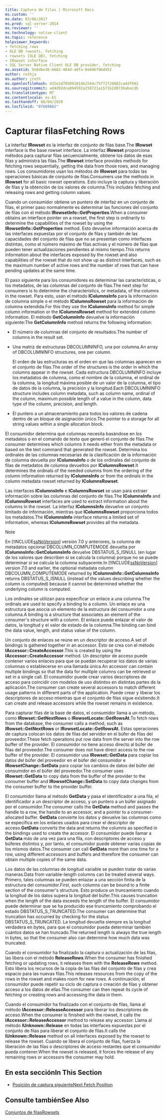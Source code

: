 ```yaml
---
title: Captura de filas | Microsoft Docs
ms.custom: ''
ms.date: 03/06/2017
ms.prod: sql-server-2014
ms.reviewer: ''
ms.technology: native-client
ms.topic: reference
helpviewer_keywords:
- fetching rows
- OLE DB rowsets, fetching
- rowsets [OLE DB], fetching
- IRowset interface
- SQL Server Native Client OLE DB provider, fetching
ms.assetid: 5e6dbe36-b682-464d-adfa-8e886f9bd452
author: rothja
ms.author: jroth
ms.openlocfilehash: 435e1d705091814b2544c75772f20882caddf942
ms.sourcegitcommit: ad4d92dce894592a259721a1571b1d8736abacdb
ms.translationtype: MT
ms.contentlocale: es-ES
ms.lasthandoff: 08/04/2020
ms.locfileid: "87669662"
---
```

# <a name="fetching-rows"></a><span data-ttu-id="778d2-102">Capturar filas</span><span class="sxs-lookup"><span data-stu-id="778d2-102">Fetching Rows</span></span>
  <span data-ttu-id="778d2-103">La interfaz **IRowset** es la interfaz de conjunto de filas base.</span><span class="sxs-lookup"><span data-stu-id="778d2-103">The **IRowset** interface is the base rowset interface.</span></span> <span data-ttu-id="778d2-104">La interfaz **IRowset** proporciona métodos para capturar filas secuencialmente, obtiene los datos de esas filas y administra las filas.</span><span class="sxs-lookup"><span data-stu-id="778d2-104">The **IRowset** interface provides methods for fetching rows sequentially, getting the data from those rows, and managing rows.</span></span> <span data-ttu-id="778d2-105">Los consumidores usan los métodos de **IRowset** para todas las operaciones básicas de conjunto de filas.</span><span class="sxs-lookup"><span data-stu-id="778d2-105">Consumers use the methods in **IRowset** for all basic rowset operations.</span></span> <span data-ttu-id="778d2-106">Esto incluye la captura y liberación de filas y la obtención de los valores de columna.</span><span class="sxs-lookup"><span data-stu-id="778d2-106">This includes fetching and releasing rows and getting column values.</span></span>  
  
 <span data-ttu-id="778d2-107">Cuando un consumidor obtiene un puntero de interfaz en un conjunto de filas, el primer paso normalmente es determinar las funciones del conjunto de filas con el método **IRowsetInfo::GetProperties**.</span><span class="sxs-lookup"><span data-stu-id="778d2-107">When a consumer obtains an interface pointer on a rowset, the first step is ordinarily to determine the capabilities of the rowset by using the **IRowsetInfo::GetProperties** method.</span></span> <span data-ttu-id="778d2-108">Esto devuelve información acerca de las interfaces expuestas por el conjunto de filas y también de las capacidades del conjunto de filas que no se presentan como interfaces distintas, como el número máximo de filas activas y el número de filas que pueden tener actualizaciones pendientes al mismo tiempo.</span><span class="sxs-lookup"><span data-stu-id="778d2-108">This returns information about the interfaces exposed by the rowset and also capabilities of the rowset that do not show up as distinct interfaces, such as the maximum number of active rows and the number of rows that can have pending updates at the same time.</span></span>  
  
 <span data-ttu-id="778d2-109">El paso siguiente para los consumidores es determinar las características, o los metadatos, de las columnas del conjunto de filas.</span><span class="sxs-lookup"><span data-stu-id="778d2-109">The next step for consumers is to determine the characteristics, or metadata, of the columns in the rowset.</span></span> <span data-ttu-id="778d2-110">Para esto, usan el método **IColumnsInfo** para la información de columna simple o el método **IColumnsRowset** para la información de columna extendida.</span><span class="sxs-lookup"><span data-stu-id="778d2-110">For this they use the **IColumnsInfo** method for simple column information or the **IColumnsRowset** method for extended column information.</span></span> <span data-ttu-id="778d2-111">El método **GetColumnInfo** devuelve la información siguiente:</span><span class="sxs-lookup"><span data-stu-id="778d2-111">The **GetColumnInfo** method returns the following information:</span></span>  
  
-   <span data-ttu-id="778d2-112">El número de columnas del conjunto de resultados.</span><span class="sxs-lookup"><span data-stu-id="778d2-112">The number of columns in the result set.</span></span>  
  
-   <span data-ttu-id="778d2-113">Una matriz de estructuras DBCOLUMNINFO, una por columna.</span><span class="sxs-lookup"><span data-stu-id="778d2-113">An array of DBCOLUMNINFO structures, one per column.</span></span>  
  
     <span data-ttu-id="778d2-114">El orden de las estructuras es el orden en que las columnas aparecen en el conjunto de filas.</span><span class="sxs-lookup"><span data-stu-id="778d2-114">The order of the structures is the order in which the columns appear in the rowset.</span></span> <span data-ttu-id="778d2-115">Cada estructura DBCOLUMNINFO incluye los metadatos de columna, como el nombre de la columna, el ordinal de la columna, la longitud máxima posible de un valor de la columna, el tipo de datos de la columna, la precisión y la longitud.</span><span class="sxs-lookup"><span data-stu-id="778d2-115">Each DBCOLUMNINFO structure includes column metadata, such as column name, ordinal of the column, maximum possible length of a value in the column, data type of the column, precision, and length.</span></span>  
  
-   <span data-ttu-id="778d2-116">El puntero a un almacenamiento para todos los valores de cadena dentro de un bloque de asignación único.</span><span class="sxs-lookup"><span data-stu-id="778d2-116">The pointer to a storage for all string values within a single allocation block.</span></span>  
  
 <span data-ttu-id="778d2-117">El consumidor determina qué columnas necesita basándose en los metadatos o en el comando de texto que generó el conjunto de filas.</span><span class="sxs-lookup"><span data-stu-id="778d2-117">The consumer determines which columns it needs either from the metadata or based on the text command that generated the rowset.</span></span> <span data-ttu-id="778d2-118">Determina los ordinales de las columnas necesarias de la clasificación de la información de columna devuelta por **IColumnsInfo** o de los ordinales del conjunto de filas de metadatos de columna devueltos por **IColumnsRowset**.</span><span class="sxs-lookup"><span data-stu-id="778d2-118">It determines the ordinals of the needed columns from the ordering of the column information returned by **IColumnsInfo** or from the ordinals in the column metadata rowset returned by **IColumnsRowset**.</span></span>  
  
 <span data-ttu-id="778d2-119">Las interfaces **IColumnsInfo** e **IColumnsRowset** se usan para extraer información sobre las columnas del conjunto de filas.</span><span class="sxs-lookup"><span data-stu-id="778d2-119">The **IColumnsInfo** and **IColumnsRowset** interfaces are used to extract information about the columns in the rowset.</span></span> <span data-ttu-id="778d2-120">La interfaz **IColumnsInfo** devuelve un conjunto limitado de información, mientras que **IColumnsRowset** proporciona todos los metadatos.</span><span class="sxs-lookup"><span data-stu-id="778d2-120">The **IColumnsInfo** interface returns a limited set of information, whereas **IColumnsRowset** provides all the metadata.</span></span>  
  
> [!NOTE]  
>  <span data-ttu-id="778d2-121">En [!INCLUDE[ssNoVersion](../../includes/ssnoversion-md.md)] versión 7.0 y anteriores, la columna de metadatos opcional DBCOLUMN_COMPUTEMODE devuelta por **IColumnsInfo::GetColumnsInfo** devuelve DBSTATUS_S_ISNULL (en lugar de los valores que describen si se calcula la columna) porque no se puede determinar si se calcula la columna subyacente.</span><span class="sxs-lookup"><span data-stu-id="778d2-121">In [!INCLUDE[ssNoVersion](../../includes/ssnoversion-md.md)] version 7.0 and earlier, the optional metadata column DBCOLUMN_COMPUTEMODE returned by **IColumnsInfo::GetColumnsInfo** returns DBSTATUS_S_ISNULL (instead of the values describing whether the column is computed) because it cannot be determined whether the underlying column is computed.</span></span>  
  
 <span data-ttu-id="778d2-122">Los ordinales se utilizan para especificar un enlace a una columna.</span><span class="sxs-lookup"><span data-stu-id="778d2-122">The ordinals are used to specify a binding to a column.</span></span> <span data-ttu-id="778d2-123">Un enlace es una estructura que asocia un elemento de la estructura del consumidor a una columna.</span><span class="sxs-lookup"><span data-stu-id="778d2-123">A binding is a structure that associates an element of the consumer's structure with a column.</span></span> <span data-ttu-id="778d2-124">El enlace puede enlazar el valor de datos, la longitud y el valor de estado de la columna.</span><span class="sxs-lookup"><span data-stu-id="778d2-124">The binding can bind the data value, length, and status value of the column.</span></span>  
  
 <span data-ttu-id="778d2-125">Un conjunto de enlaces se reúne en un descriptor de acceso.</span><span class="sxs-lookup"><span data-stu-id="778d2-125">A set of bindings is gathered together in an accessor.</span></span> <span data-ttu-id="778d2-126">Esto se crea con el método **IAccessor::CreateAccessor**.</span><span class="sxs-lookup"><span data-stu-id="778d2-126">This is created by using the **IAccessor::CreateAccessor** method.</span></span> <span data-ttu-id="778d2-127">Un descriptor de acceso puede contener varios enlaces para que se puedan recuperar los datos de varias columnas o establecerse en una llamada única.</span><span class="sxs-lookup"><span data-stu-id="778d2-127">An accessor can contain multiple bindings so that the data for multiple columns can be retrieved or set in a single call.</span></span> <span data-ttu-id="778d2-128">El consumidor puede crear varios descriptores de acceso para coincidir con modelos de uso distintos en distintas partes de la aplicación.</span><span class="sxs-lookup"><span data-stu-id="778d2-128">The consumer can create several accessors to match different usage patterns in different parts of the application.</span></span> <span data-ttu-id="778d2-129">Puede crear y liberar los descriptores de acceso mientras que el conjunto de filas sigue existiendo.</span><span class="sxs-lookup"><span data-stu-id="778d2-129">It can create and release accessors while the rowset remains in existence.</span></span>  
  
 <span data-ttu-id="778d2-130">Para capturar filas de la base de datos, el consumidor llama a un método, como **IRowset::GetNextRows** o **IRowsetLocate::GetRowsAt**.</span><span class="sxs-lookup"><span data-stu-id="778d2-130">To fetch rows from the database, the consumer calls a method, such as **IRowset::GetNextRows** or **IRowsetLocate::GetRowsAt**.</span></span> <span data-ttu-id="778d2-131">Estas operaciones de captura colocan los datos de filas del servidor en el búfer de filas del proveedor.</span><span class="sxs-lookup"><span data-stu-id="778d2-131">These fetch operations put row data from the server into the row buffer of the provider.</span></span> <span data-ttu-id="778d2-132">El consumidor no tiene acceso directo al búfer de filas del proveedor.</span><span class="sxs-lookup"><span data-stu-id="778d2-132">The consumer does not have direct access to the row buffer of the provider.</span></span> <span data-ttu-id="778d2-133">El consumidor usa **IRowset::GetData** para copiar los datos del búfer del proveedor en el búfer del consumidor e **IRowsetChange::SetData** para copiar los cambios de datos del búfer del consumidor en el búfer del proveedor.</span><span class="sxs-lookup"><span data-stu-id="778d2-133">The consumer uses **IRowset::GetData** to copy data from the buffer of the provider to the consumer buffer and **IRowsetChange::SetData** to copy data changes from the consumer buffer to the provider buffer.</span></span>  
  
 <span data-ttu-id="778d2-134">El consumidor llama al método **GetData** y pasa el identificador a una fila, el identificador a un descriptor de acceso, y un puntero a un búfer asignado por el consumidor.</span><span class="sxs-lookup"><span data-stu-id="778d2-134">The consumer calls the **GetData** method and passes the handle to a row, the handle to an accessor, and a pointer to a consumer-allocated buffer.</span></span> <span data-ttu-id="778d2-135">**GetData** convierte los datos y devuelve las columnas como se especifica en los enlaces usados para crear el descriptor de acceso.</span><span class="sxs-lookup"><span data-stu-id="778d2-135">**GetData** converts the data and returns the columns as specified in the bindings used to create the accessor.</span></span> <span data-ttu-id="778d2-136">El consumidor puede llamar a **GetData** más de una vez para una fila, con descriptores de acceso y búferes distintos y, por tanto, el consumidor puede obtener varias copias de los mismos datos.</span><span class="sxs-lookup"><span data-stu-id="778d2-136">The consumer can call **GetData** more than one time for a row, using different accessors and buffers and therefore the consumer can obtain multiple copies of the same data.</span></span>  
  
 <span data-ttu-id="778d2-137">Los datos de las columnas de longitud variable se pueden tratar de varias maneras.</span><span class="sxs-lookup"><span data-stu-id="778d2-137">Data from variable-length columns can be treated several ways.</span></span> <span data-ttu-id="778d2-138">Primero, tales columnas se pueden enlazar a una sección finita de la estructura del consumidor.</span><span class="sxs-lookup"><span data-stu-id="778d2-138">First, such columns can be bound to a finite section of the consumer's structure.</span></span> <span data-ttu-id="778d2-139">Esto produce un truncamiento cuando la longitud de los datos supera la longitud del búfer.</span><span class="sxs-lookup"><span data-stu-id="778d2-139">This causes truncation when the length of the data exceeds the length of the buffer.</span></span> <span data-ttu-id="778d2-140">El consumidor puede determinar que se ha producido ese truncamiento comprobando el estado DBSTATUS_S_TRUNCATED.</span><span class="sxs-lookup"><span data-stu-id="778d2-140">The consumer can determine that truncation has occurred by checking for the status DBSTATUS_S_TRUNCATED.</span></span> <span data-ttu-id="778d2-141">La longitud devuelta siempre es la longitud verdadera en bytes, para que el consumidor pueda determinar también cuántos datos se han truncado.</span><span class="sxs-lookup"><span data-stu-id="778d2-141">The returned length is always the true length in bytes, so that the consumer also can determine how much data was truncated.</span></span>  
  
 <span data-ttu-id="778d2-142">Cuando el consumidor ha finalizado la captura o actualización de las filas, las libera con el método **ReleaseRows**.</span><span class="sxs-lookup"><span data-stu-id="778d2-142">When the consumer has finished fetching or updating rows, it releases them with the **ReleaseRows** method.</span></span> <span data-ttu-id="778d2-143">Esto libera los recursos de la copia de las filas del conjunto de filas y crea espacio para las nuevas filas.</span><span class="sxs-lookup"><span data-stu-id="778d2-143">This releases resources from the copy of the rows in the rowset and makes room for new rows.</span></span> <span data-ttu-id="778d2-144">A continuación, el consumidor puede repetir su ciclo de captura o creación de filas y obtener acceso a los datos de ellas.</span><span class="sxs-lookup"><span data-stu-id="778d2-144">The consumer can then repeat its cycle of fetching or creating rows and accessing the data in them.</span></span>  
  
 <span data-ttu-id="778d2-145">Cuando el consumidor ha finalizado con el conjunto de filas, llama al método **IAccessor::ReleaseAccessor** para liberar los descriptores de acceso.</span><span class="sxs-lookup"><span data-stu-id="778d2-145">When the consumer is finished with the rowset, it calls the **IAccessor::ReleaseAccessor** method to release any accessor.</span></span> <span data-ttu-id="778d2-146">Llama al método **IUnknown::Release** en todas las interfaces expuestas por el conjunto de filas para liberar el conjunto de filas.</span><span class="sxs-lookup"><span data-stu-id="778d2-146">It calls the **IUnknown::Release** method on all interfaces exposed by the rowset to release the rowset.</span></span> <span data-ttu-id="778d2-147">Cuando se libera el conjunto de filas, fuerza la liberación de las filas o descriptores de acceso restantes que el consumidor pueda contener.</span><span class="sxs-lookup"><span data-stu-id="778d2-147">When the rowset is released, it forces the release of any remaining rows or accessors the consumer may hold.</span></span>  
  
## <a name="in-this-section"></a><span data-ttu-id="778d2-148">En esta sección</span><span class="sxs-lookup"><span data-stu-id="778d2-148">In This Section</span></span>  
  
-   [<span data-ttu-id="778d2-149">Posición de captura siguiente</span><span class="sxs-lookup"><span data-stu-id="778d2-149">Next Fetch Position</span></span>](fetching-rows-next-fetch-position.md)  
  
## <a name="see-also"></a><span data-ttu-id="778d2-150">Consulte también</span><span class="sxs-lookup"><span data-stu-id="778d2-150">See Also</span></span>  
 [<span data-ttu-id="778d2-151">Conjuntos de filas</span><span class="sxs-lookup"><span data-stu-id="778d2-151">Rowsets</span></span>](rowsets.md)  
  
  
